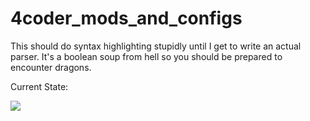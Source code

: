 # 4coder_mods_and_configs
This should do syntax highlighting stupidly until I get to write an actual parser. 
It's a boolean soup from hell so you should be prepared to encounter dragons.

Current State:

![](https://github.com/GabrielJadderson/4coder_mods_and_configs/raw/master/current_state.gif)
